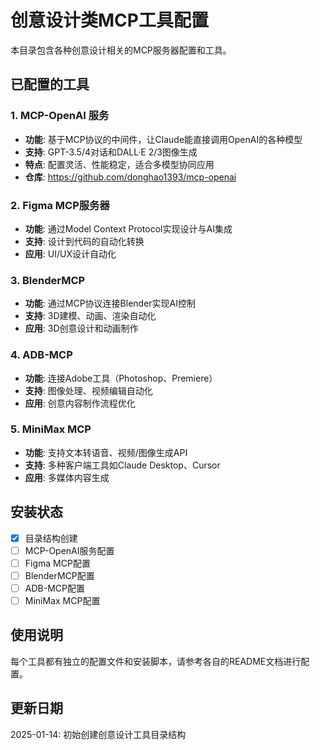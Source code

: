 # 创意设计类MCP工具配置

本目录包含各种创意设计相关的MCP服务器配置和工具。

## 已配置的工具

### 1. MCP-OpenAI 服务
- **功能**: 基于MCP协议的中间件，让Claude能直接调用OpenAI的各种模型
- **支持**: GPT-3.5/4对话和DALL·E 2/3图像生成
- **特点**: 配置灵活、性能稳定，适合多模型协同应用
- **仓库**: https://github.com/donghao1393/mcp-openai

### 2. Figma MCP服务器
- **功能**: 通过Model Context Protocol实现设计与AI集成
- **支持**: 设计到代码的自动化转换
- **应用**: UI/UX设计自动化

### 3. BlenderMCP
- **功能**: 通过MCP协议连接Blender实现AI控制
- **支持**: 3D建模、动画、渲染自动化
- **应用**: 3D创意设计和动画制作

### 4. ADB-MCP
- **功能**: 连接Adobe工具（Photoshop、Premiere）
- **支持**: 图像处理、视频编辑自动化
- **应用**: 创意内容制作流程优化

### 5. MiniMax MCP
- **功能**: 支持文本转语音、视频/图像生成API
- **支持**: 多种客户端工具如Claude Desktop、Cursor
- **应用**: 多媒体内容生成

## 安装状态

- [x] 目录结构创建
- [ ] MCP-OpenAI服务配置
- [ ] Figma MCP配置
- [ ] BlenderMCP配置
- [ ] ADB-MCP配置
- [ ] MiniMax MCP配置

## 使用说明

每个工具都有独立的配置文件和安装脚本，请参考各自的README文档进行配置。

## 更新日期

2025-01-14: 初始创建创意设计工具目录结构